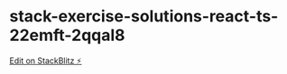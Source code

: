 # stack-exercise-solutions-react-ts-22emft-2qqal8

[Edit on StackBlitz ⚡️](https://stackblitz.com/edit/stack-exercise-solutions-react-ts-22emft-2qqal8)